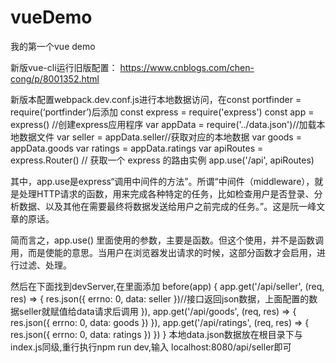 # vueDemo
我的第一个vue demo

新版vue-cli运行旧版配置：
https://www.cnblogs.com/chen-cong/p/8001352.html

新版本配置webpack.dev.conf.js进行本地数据访问，在const portfinder = require(‘portfinder’)后添加
const express = require('express')
const app = express()   //创建express应用程序
var appData = require('../data.json')//加载本地数据文件
var seller = appData.seller//获取对应的本地数据
var goods = appData.goods
var ratings = appData.ratings
var apiRoutes = express.Router()  // 获取一个 express 的路由实例
app.use('/api', apiRoutes)

其中，app.use是express“调用中间件的方法”。所谓“中间件（middleware），就是处理HTTP请求的函数，用来完成各种特定的任务，比如检查用户是否登录、分析数据、以及其他在需要最终将数据发送给用户之前完成的任务。”。这是阮一峰文章的原话。

简而言之，app.use() 里面使用的参数，主要是函数。但这个使用，并不是函数调用，而是使能的意思。当用户在浏览器发出请求的时候，这部分函数才会启用，进行过滤、处理。

然后在下面找到devServer,在里面添加
before(app) {
  app.get('/api/seller', (req, res) => {
    res.json({
      errno: 0,
      data: seller
    })//接口返回json数据，上面配置的数据seller就赋值给data请求后调用
  }),
  app.get('/api/goods', (req, res) => {
    res.json({
      errno: 0,
      data: goods
    })
  }),
  app.get('/api/ratings', (req, res) => {
    res.json({
      errno: 0,
      data: ratings
    })
  })
}
本地data.json数据放在根目录下与index.js同级,重行执行npm run dev,输入  localhost:8080/api/seller即可


